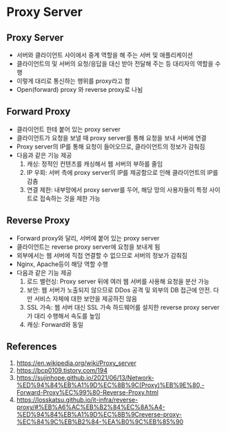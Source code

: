# Proxy Server

## Proxy Server

- 서버와 클라이언트 사이에서 중계 역할을 해 주는 서버 및 애플리케이션
- 클라이언트의 및 서버의 요청/응답을 대신 받아 전달해 주는 등 대리자의 역할을 수행
- 이렇게 대리로 통신하는 행위를 proxy라고 함
- Open(forward) proxy 와 reverse proxy로 나뉨

## Forward Proxy

- 클라이언트 한테 붙어 있는 proxy server
- 클라이언트가 요청을 보낼 때 proxy server를 통해 요청을 보내 서버에 연결
- Proxy server의 IP를 통해 요청이 들어오므로, 클라이언트의 정보가 감춰짐
- 다음과 같은 기능 제공
  1. 캐싱: 정적인 컨텐츠를 캐싱해서 웹 서버의 부하를 줄임
  2. IP 우회: 서버 측에 proxy server의 IP를 제공함으로 인해 클라이언트의 IP를 감춤
  3. 연결 제한: 내부망에서 proxy server를 두어, 해당 망의 사용자들이 특정 사이트로 접속하는 것을 제한 가능

## Reverse Proxy

- Forward proxy와 달리, 서버에 붙어 있는 proxy server
- 클라이언트는 reverse proxy server에 요청을 보내게 됨
- 외부에서는 웹 서버에 직접 연결할 수 없으므로 서버의 정보가 감춰짐
- Nginx, Apache등이 해당 역할 수행
- 다음과 같은 기능 제공
  1. 로드 밸런싱: Proxy server 뒤에 여러 웹 서버를 사용해 요청을 분산 가능
  2. 보안: 웹 서버가 노출되지 않으므로 DDos 공격 및 외부의 DB 접근에 안전. 다만 서비스 자체에 대한 보안을 제공하진 않음
  3. SSL 가속: 웹 서버 대신 SSL 가속 하드웨어를 설치한 reverse proxy server가 대리 수행해서 속도를 높임
  4. 캐싱: Forward와 동일

## References

1. https://en.wikipedia.org/wiki/Proxy_server
2. https://bcp0109.tistory.com/194
3. https://sujinhope.github.io/2021/06/13/Network-%ED%94%84%EB%A1%9D%EC%8B%9C(Proxy)%EB%9E%80,-Forward-Proxy%EC%99%80-Reverse-Proxy.html
4. https://losskatsu.github.io/it-infra/reverse-proxy/#%EB%A6%AC%EB%B2%84%EC%8A%A4-%ED%94%84%EB%A1%9D%EC%8B%9Creverse-proxy-%EC%84%9C%EB%B2%84-%EA%B0%9C%EB%85%90

